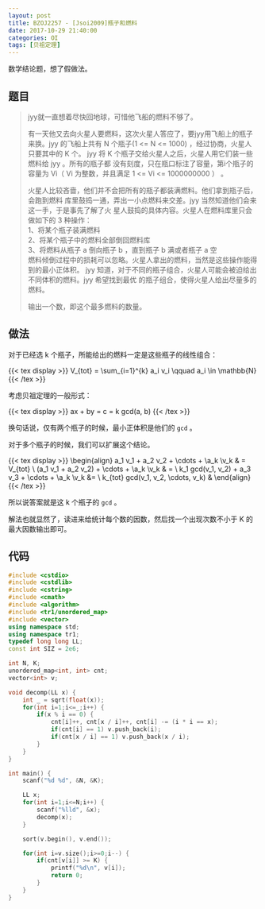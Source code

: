 ```yaml
---
layout: post
title: BZOJ2257 - [Jsoi2009]瓶子和燃料
date: 2017-10-29 21:40:00
categories: OI
tags: [贝祖定理]
---
```


数学结论题，想了假做法。

## 题目

> jyy就一直想着尽快回地球，可惜他飞船的燃料不够了。 
> 
> 有一天他又去向火星人要燃料，这次火星人答应了，要jyy用飞船上的瓶子来换。jyy
> 的飞船上共有 N 个瓶子(1 <= N <= 1000) ，经过协商，火星人只要其中的 K 个。
> jyy 将 K 个瓶子交给火星人之后，火星人用它们装一些燃料给 jyy 。所有的瓶子都
> 没有刻度，只在瓶口标注了容量，第i个瓶子的容量为 Vi（ Vi 为整数，并且满足
> 1 <= Vi <= 1000000000 ） 。 
> 
> 火星人比较吝啬，他们并不会把所有的瓶子都装满燃料。他们拿到瓶子后，会跑到燃料
> 库里鼓捣一通，弄出一小点燃料来交差。jyy 当然知道他们会来这一手，于是事先了解了火
> 星人鼓捣的具体内容。火星人在燃料库里只会做如下的 3 种操作：    
> 1、将某个瓶子装满燃料    
> 2、将某个瓶子中的燃料全部倒回燃料库    
> 3、将燃料从瓶子 a 倒向瓶子 b ，直到瓶子 b 满或者瓶子 a 空    
> 燃料倾倒过程中的损耗可以忽略。火星人拿出的燃料，当然是这些操作能得到的最小正体积。
> jyy 知道，对于不同的瓶子组合，火星人可能会被迫给出不同体积的燃料。jyy 希望找到最优
> 的瓶子组合，使得火星人给出尽量多的燃料。
> 
> 输出一个数，即这个最多燃料的数量。

## 做法

对于已经选 k 个瓶子，所能给出的燃料一定是这些瓶子的线性组合：

{{< tex display >}} V_{tot} = \sum_{i=1}^{k} a_i v_i \qquad a_i \in \mathbb{N} {{< /tex >}}

考虑贝祖定理的一般形式：

{{< tex display >}} ax + by = c = k gcd(a, b) {{< /tex >}}

换句话说，仅有两个瓶子的时候，最小正体积是他们的 `gcd` 。

对于多个瓶子的时候，我们可以扩展这个结论。

{{< tex display >}}
\begin{align}
a_1 v_1 + a_2 v_2 + \cdots + \a_k \v_k & = V_{tot} \\ 
(a_1 v_1 + a_2 v_2) + \cdots + \a_k \v_k & = \\ 
k_1 gcd(v_1, v_2) + a_3 v_3 + \cdots + \a_k \v_k &= \\ 
k_{tot} gcd(v_1, v_2, \cdots, v_k) &
\end{align}
{{< /tex >}}

所以说答案就是这 k 个瓶子的 `gcd` 。

解法也就显然了，读进来给统计每个数的因数，然后找一个出现次数不小于 K 的最大因数输出即可。

## 代码

```cpp
#include <cstdio>
#include <cstdlib>
#include <cstring>
#include <cmath>
#include <algorithm>
#include <tr1/unordered_map>
#include <vector>
using namespace std;
using namespace tr1;
typedef long long LL;
const int SIZ = 2e6;

int N, K;
unordered_map<int, int> cnt;
vector<int> v;

void decomp(LL x) {
    int _ = sqrt(float(x));
    for(int i=1;i<=_;i++) {
        if(x % i == 0) {
            cnt[i]++, cnt[x / i]++, cnt[i] -= (i * i == x);
            if(cnt[i] == 1) v.push_back(i);
            if(cnt[x / i] == 1) v.push_back(x / i);
        }
    }
}

int main() {
    scanf("%d %d", &N, &K);

    LL x;
    for(int i=1;i<=N;i++) {
        scanf("%lld", &x);
        decomp(x);
    }

    sort(v.begin(), v.end());

    for(int i=v.size();i>=0;i--) {
        if(cnt[v[i]] >= K) {
            printf("%d\n", v[i]);
            return 0;
        }
    }
}
```

